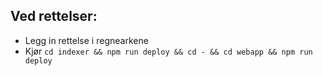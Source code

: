 ## Ved rettelser:

* Legg in rettelse i regnearkene
* Kjør `cd indexer && npm run deploy && cd - && cd webapp && npm run deploy`
